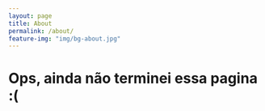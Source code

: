 ```yaml
---
layout: page
title: About
permalink: /about/
feature-img: "img/bg-about.jpg"
---
```


Ops, ainda não terminei essa pagina :(
============